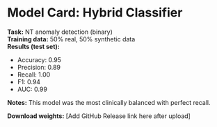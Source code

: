 # Model Card: Hybrid Classifier

**Task:** NT anomaly detection (binary)  
**Training data:** 50% real, 50% synthetic data  
**Results (test set):**  
- Accuracy: 0.95  
- Precision: 0.89  
- Recall: 1.00  
- F1: 0.94  
- AUC: 0.99  

**Notes:** This model was the most clinically balanced with perfect recall.  

**Download weights:** [Add GitHub Release link here after upload]
